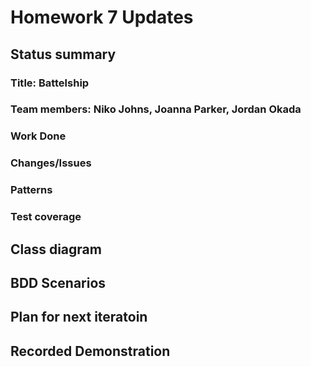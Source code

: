 # Homework 7 Updates

## Status summary
### Title: Battelship
### Team members: Niko Johns, Joanna Parker, Jordan Okada
### Work Done
### Changes/Issues
### Patterns
### Test coverage

## Class diagram

## BDD Scenarios

## Plan for next iteratoin

## Recorded Demonstration